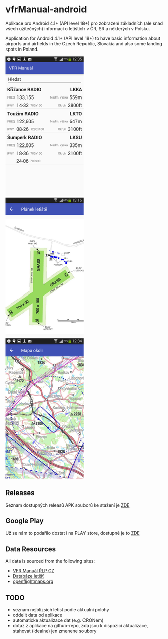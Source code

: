 # vfrManual-android

Aplikace pro Android 4.1+ (API level 18+) pro zobrazení základních (ale snad všech užitečných) informací o letištích v ČR, SR a některých v Polsku.

Application for Android 4.1+ (API level 18+) to have basic information about airports and airfields in the Czech Republic, Slovakia and also some landing spots in Poland.


<img src="https://raw.githubusercontent.com/ibisek/vfrManual-android/master/propaganda/vfr-manual1-small.png" width="250" height="444"/>&nbsp;&nbsp;<img src="https://raw.githubusercontent.com/ibisek/vfrManual-android/master/propaganda/vfr-manual2-small.png" width="250" height="444"/>&nbsp;&nbsp;<img src="https://raw.githubusercontent.com/ibisek/vfrManual-android/master/propaganda/vfr-manual3-small.png" width="250" height="444"/>

## Releases
Seznam dostupných releasů APK souborů ke stažení je [ZDE](https://github.com/ibisek/vfrManual-android/releases)

## Google Play
Už se nám to podařílo dostat i na PLAY store, dostupné je to [ZDE](https://play.google.com/store/apps/details?id=com.ibisek.vfrmanualcz)

## Data Resources
All data is sourced from the following sites:
* [VFR Manuál ŘLP CZ](http://lis.rlp.cz/vfrmanual/)
* [Databáze letišť](http://www.aerobaze.cz/gps/)
* [openflightmaps.org](https://openflightmaps.org/live/)

## TODO 
* seznam nejblizsich letist podle aktualni polohy
* oddelit data od aplikace
* automaticke aktualizace dat (e.g. CRONem)
* dotaz z aplikace na github-repo, zda jsou k dispozici aktualizace, stahovat (idealne) jen zmenene soubory
